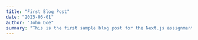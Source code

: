 ```yaml
---
title: "First Blog Post"
date: "2025-05-01"
author: "John Doe"
summary: "This is the first sample blog post for the Next.js assignment."
---
```

